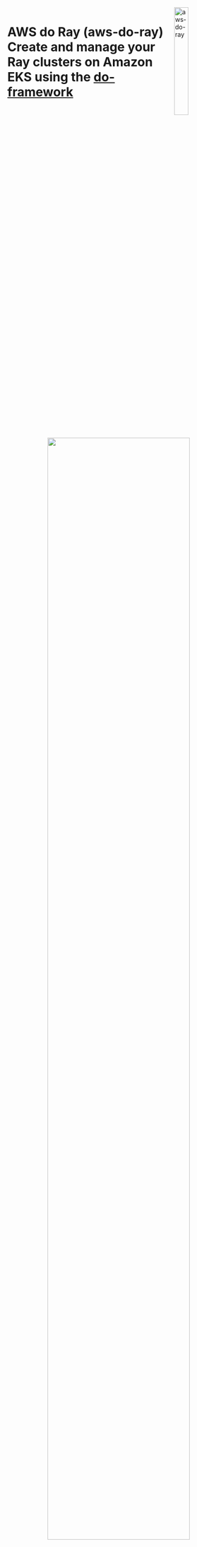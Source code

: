 <img alt="aws-do-ray" src="./img/aws-do-ray-1024.png" width="25%" align="right" />

# AWS do Ray (aws-do-ray) <br/> Create and manage your Ray clusters on Amazon EKS using the [do-framework](https://bit.ly/do-framework)

<center>
<img src="./img/architecture.png" width="80%"/></br>
Fig. 1 - Ray on EKS cluster sample
</center>
<br/>
<br/>


## Overview
The [`aws-do-ray`](https://bit.ly/aws-do-ray) project aims to simplify the deployment and scaling of distributed Python application using [Ray](https://www.ray.io/) on [Amazon Elastic Kubernetes Service](https://docs.aws.amazon.com/whitepapers/latest/overview-deployment-options/amazon-elastic-kubernetes-service.html) (Amazon EKS) or [Amazon SageMaker Hyperpod](https://aws.amazon.com/sagemaker/hyperpod/). While following the principles of the [do-framework](https://bit.ly/do-framework) and using the [Depend on Docker](https://github.com/iankoulski/depend-on-docker) template, it uses [Docker](https://docs.docker.com/get-docker/) to containerize all tools necessary to deploy and manage Ray clusters, jobs, and services. The `aws-do-ray` container shell is equipped with intuitive action scripts and comes pre-configured with convenient shortcuts which save extensive typing and increase productivity. This project provides a streamlined solution for administrators and developers, enabling them to focus on the task at hand, rather than infrastructure management. In summary, `aws-do-ray` is a simple, flexible, and universal DevOps solution for Ray workloads on AWS. 

## Prerequisites
The only prerequisites needed to run this project are:

* [AWS Account](https://signin.aws.amazon.com/signup?request_type=register)
* [EKS](https://bit.ly/do-eks) or [HyperPod](https://bit.ly/aws-do-hyperpod) cluster
* [Docker](https://docs.docker.com/get-docker/)

## Usage
 A typical workflow for the `aws-do-ray` project is described below.

<center>
<img src="./img/deployment.png" width="80%" /><br/>
Fig.2 - Typical workflow for the aws-do-ray project
</center>
<br/>
<br/>

To use the project, you can clone and configure it, then run the `./build.sh`, `./run.sh`, and `./exec.sh` scripts to open the `aws-do-ray` shell. Execute the `./setup-dependencies.sh` script, then from the raycluster directory execute `./raycluster-config.sh` and `./raycluster-create.sh`. Once the cluster is created, examples can be executed from the [jobs](https://github.com/aws-samples/aws-do-ray/tree/main/Container-Root/ray/raycluster/jobs) folder, submit one of the jobs using `./job-submit.sh <job-folder-name>

```bash
# Build and run container
git clone https://github.com/aws-samples/aws-do-ray
cd aws-do-ray
./config.sh
./build.sh
./run.sh
./exec.sh

# Create Ray cluster
./setup-dependencies.sh
cd raycluster
./raycluster-config.sh
./raycluster-create.sh
./raycluster-status.sh

# Run job
cd jobs
./job-submit.sh quickstart
./job-list.sh
```

## Configure

To configure your aws client, execute `aws configure` within the container shell, or outside the container, if you have aws CLI v2.x installed.

If you are not connected to an EKS cluster yet, follow the instructions [here](https://docs.aws.amazon.com/eks/latest/userguide/create-kubeconfig.html) to generate a `~/.kube/config` file. The project will automatically use the current kubernetes conext to retrieve the name of the EKS cluster it should connect to. Your current EKS cluser context can be displayed by using the following command: `kubectl config current-context`.

All configuration settings of the `aws-do-ray` project are centralized in its [`.env`](.env)) file. To review or change any of the settings, simply execute [`./config.sh`](./config.sh)).
The project automatically sets all variables, but you can manually override any of them by setting your preferred value in the `.env` file.

* AWS_REGION should match the AWS Region where the cluster is deployed.
* The AWS_EKS_CLUSTER setting should match the name of your existing EKS Cluster. 
* AWS_EKS_HYPERPOD_CLUSTER setting should match the name of your existing EKS Hyperpod Cluster
* CLUSTER_TYPE setting must either be "eks" or "hyperpod" depending on what type of cluster you are using.

To configure credentials of your aws client, run `aws configure`. Credentials you configure either on the host or in the containr will be mounted into the `aws-do-eks` container according to the `VOL_MAP` setting in [`.env`](.env). If you set the following environment variables `AWS_REGION`, `AWS_ACCESS_KEY_ID`, `AWS_SECRET_ACCESS_KEY`, and `AWS_SESSION_TOKEN`, they will be carried over into the `aws-do-ray` container when the `./run.sh` script is executed. 

## Build
This project follows the [Depend on Docker](https://github.com/iankoulski/depend-on-docker) template to build a container including all needed tools and utilities for creation and management of Ray. Please execute the [`./build.sh`](./build.sh) script to create the `aws-do-ray` container image and tag it using the registry and version tag specified in the project configuration. If desired, the image name or registry address can be modified in the project configuration file [`.env`](.env).
A pre-built `aws-do-ray` container is available on the [AWS public registry](https://gallery.ecr.aws/hpc-cloud/) 

## Run
The [`./run.sh`](./run.sh) script starts the project container. 
If you would like to run the pre-built `aws-do-ray` container, you can configure the project with `REGISTRY=public.ecr.aws/hpc-cloud/aws-do-ray`, prior to executing `./run.sh` or just execute the following command:

```bash
docker run --rm -it -v ${HOME}/.aws:/root/aws -v ${HOME}/.kube:/root/.kube --workdir /ray public.ecr.aws/hpc-cloud/aws-do-ray bash
```

## Status
To check the status of the container, execute [`./status.sh`](./status.sh). If the container is in the Exited state, it can be started with [`./start.sh`](./start.sh).

## Exec
After the container is started, use the [`./exec.sh`](./exec.sh) script to open a bash shell in the container. All necessary tools to allow creation, management, and operation of Ray are available in this shell. 

## Deploy KubeRay operator
Once you have opened the `aws-do-ray` shell you will be dropped in the [`/ray`](/Container-Root/ray/) directory where you will find the [`./setup-dependencies.sh`](/Container-Root/ray/setup-dependencies.sh) script. This deployment creates a `kuberay` namespace and a `kuberay-operator` pod in the kuberay namespace. It will then dynamically provision an FSx for Lustre volume for a shared file system in your Ray cluster. Upon successful deployment, you will have the kuberay operator pod running in the kuberay namespace, and a bound persistent volume claim (PVC) in your current namespace. To check the state of the kuberay-operator pod, use command: `kubectl -n kuberay get pods`, and to check the state of your PVC, please run `kubectl get pvc`.

### The KubeRay operator
The KubeRay Operator gets deployed on the EKS cluster through the `./setup-dependencies.sh` script. KubeRay creates the following Custom Resource Definitions (CRDs): RayCluster, RayService, and RayJobs.

1. RayCluster: primary resource for managing Ray instances on Kubernetes. It represents a cluster of Ray nodes, including a head node and multiple worker nodes. The RayCluster CRD determines how the Ray nodes are set up, how they communicate, and how resources are allocated among them. The nodes in a Ray cluster manifest as pods in the EKS cluster.

3. RayJob: represents a single executable job that runs on a RayCluster. It is a higher-level abstraction used to submit tasks or batches of tasks that should be executed by the RayCluster.

5. RayService: Kubernetes resource that enables long-running Ray applications. It allows for the deployment of Ray applications that need to be exposed for external communication, typically through a service endpoint.

<center>
<img src="./img/CRDs2.png" width="80%" /><br/>
Fig.2 - Types of Ray custom resources in Kubernetes
</center>
<br/>
<br/>

The KubeRay operator relies on the Kubernetes API and works on EKS as well as HyperPod clusters with EKS support. 
A diagram showing deployment of Ray on SageMaker HyperPod is shown below.

<center>
<img src="./img/ray-hyperpod-arch.png" width="80%" /><br/>
Fig.3 - KubeRay operator deployment on SageMaker HyperPod EKS cluster
</center>
<br/>
<br/>

## Distributed training jobs
Additional information about your distributed training jobs.
1. From [Ray Documentation](https://docs.ray.io/en/latest/train/getting-started-pytorch.html), specifying a shared storage location (such as cloud storage or NFS) is optional for single-node clusters, but it is required for multi-node clusters. Using a local path will raise an error during checkpointing for multi-node clusters. This is why the [`./setup-dependencies.sh`](/Container-Root/ray/setup-dependencies.sh) script creates an FSx for Lustre volume. For other deployments, like S3 Mount point, please refer to the [`Deploy Scripts`](#deploy-scripts) section of this document. Once you have a shared storage path, use `storage_path` in the `RunConfig` of your Python training scripts to save checkpoints, logs, and model artifacts. By default, it points to your new FSx for Lustre mount.

2. Within the python code provided, you can also set num_workers to an int (the number of ray workers you are using) and use_gpu to a boolean (True or False, default is set to True). Default is num_workers=2 and use_gpu=True. 


## Create a RayCluster
Within the [`/ray`](/Container-Root/ray/) directory, you will find the [`/raycluster`](/Container-Root/ray/raycluster/) directory. This directory contains the following scripts:
- [`./raycluster-create.sh`](/Container-Root/ray/raycluster/raycluster-create.sh) : this script creates the ray cluster specified in the [`raycluster-template.yaml`](/Container-Root/ray/raycluster/raycluster-template.yaml) file. 
- [`./raycluster-delete.sh`](/Container-Root/ray/raycluster/delete-cluster.sh) : this script deletes the ray cluster specified in the [`raycluster-template.yaml`](/Container-Root/ray/raycluster/raycluster-template.yaml) file. 
- [`./raycluster-pods.sh`](/Container-Root/ray/raycluster/raycluster-pods.sh) : this script allows you to see your currently running pods(or nodes) of your raycluster.
- [`./raycluster-status.sh`](/Container-Root/ray/raycluster/raycluster-status.sh) : this script retrieves the status of your current raycluster. 
- You can run [`re`] to expose ray cluster to port :8265, and [`rh`] to hide it. This is also done automatically when needed by other scripts.
- [`./raycluster-config.sh`](/Container-Root/ray/raycluster/raycluster-config.sh) : run this to edit the [`raycluster-template.yaml`](/Container-Root/ray/raycluster/raycluster-template.yaml), or simply open the [`raycluster-template.yaml`](/Container-Root/ray/raycluster/raycluster-template.yaml) in your favorite editor.
- [`raycluster-template.yaml`](/Container-Root/ray/RayCluster/raycluster-template.yaml) : a default ray cluster configuration with every option you can have in a ray cluster. "Batteries included but swappable". 
- [`raycluster-template-autoscaler.yaml`](/Container-Root/ray/raycluster/raycluster-template-autoscaler.yaml) : the same ray cluster configuration but with the ray autoscaler enabled.
- [`./jobs/job-submit.sh <job>`](/Container-Root/ray/raycluster/jobs/job-submit.sh) : this script allows you to submit a Python Script for a job. You can put your code within the [`/jobs`](/Container-Root/ray/raycluster/jobs/) section of the repo with a directory named after the script you want to execute, with that script within that directory. Or you can submit it via file system that has your script that is attached to your ray pods. 
	- If your script is in the [`/jobs`](/Container-Root/ray/raycluster/jobs/) folder, it will submit the ray job via the ray job submission SDK (dashboard must be exposed via [`re`](/Container-Root/ray/ops/ray-expose.sh)) or it will submit directly through the head pod. Just run `./job-submit.sh <script name>`. Ex/ `./job-submit.sh dt-pytorch`.
	- If your script is in a file system that is attached to your ray pods, it you must specify the directory that the script is in relative to your head pod. Run `./job-submit.sh <script name> <directory>`. Ex/ `./job-submit.sh dt-pytorch fsx/code/dt-pytorch` where my dt-pytorch.py file is located in directory fsx/code/dt-pytorch. 

### RayCluster template
For everything you need to know about the details of a RayCluster configuration, please refer to the comments in the template, as well as this [doc](https://docs.ray.io/en/latest/cluster/kubernetes/user-guides/config.html). But as a quick reference, here are the main concepts in the template:
* metadata: name: 
    * This is where you can name your raycluster.
* nodeSelector in both headGroupSpec and workerGroupSpecs:
    * This is where you can specify which nodes your head pod and worker pods get assigned to. Preferably assign the worker group pods to the nodes with GPU's. 
* replicas
    * This defines how many min, max, and desired worker pods are in your RayCluster. 
* containers: resources: limits/requests:
    * These fields are under both headGroupSpec and workerGroupSpecs and these values set resource limits and requests for your pods. Please confirm your node resource capabilities before setting these values.
* containers: image: 
    * This is the container image each pod runs. It is best practice that the head pod and worker pods use the same container image, ex/ "rayproject/ray-ml:latest"
* containers: env: name: (AWS KEYS)
    * After deploying your kubectl secrets by running [`./deploy/kubectl-secrets/kubectl-secret-keys.sh`](./Container-Root/ray/deploy/kubectl-secrets/kubectl-secret-keys.sh) your Ray pods will now have IAM permissions to access other buckets/filesystems/etc. If this is needed, please uncomment this section out in the template. 
* volumeMounts and volumes under headGroupSpec and workerGroupSpecs
    * This is where you can mount volumes like S3, EFS, FSx for Lustre on to your pods.
This is needed for multi node distributed training jobs.

### Ray dashboard
In order to access the Ray Dashboard, the Istio Ingress Gateway service of the Ray deployment needs to be exposed outside the cluster. In a production deployment typically an Application Load Balancer (ALB) is used, however this requires a DNS domain registration and a matching SSL certificate.

For an easy way to expose the Ray Dashboard, we can use kubectl port-forward. To start the port-forward, simply execute `ray-expose.sh` or `re`. To stop the port-forward, simply execute `ray-hide.sh` or `rh`.

If you are on a machine with its own browser, just navigate to http://localhost:8265 to open the Ray Dashboard.

<center>
<img src="./img/dashboard.png" width="80%" /><br/>
Fig.4 - Ray Dashboard Overview
</center> 
<br/>
<br/>

<center>
<img src="./img/dashboard-jobs.png" width="80%" /><br/>
Fig.5 - Ray Dashboard Jobs
</center> 
<br/>
<br/>

<center>
<img src="./img/dashboard-metrics.png" width="80%" /><br/>
Fig.6 - Ray Dashboard Metrics
</center>
<br/>
<br/>

## Create a RayJob
Within the [`/ray`](/Container-Root/ray/) directory, you will find the [`/rayjob`](/Container-Root/ray/rayjob/) directory. Within this directory, you will find these scripts:
- [`./rayjob-create.sh <Job>`](/Container-Root/ray/rayjob/rayjob-create.sh) : this script creates the rayjob. This consists of a RayJob and a RayCluster. The RayJob manages the RayCluster. 
- [`./rayjob-delete.sh`](/Container-Root/ray/rayjob/rayjob-delete.sh) : this script deletes the rayjob speficied in the [`rayjob-template.yaml`](/Container-Root/ray/RayJob/rayjob-template.yaml)
- [`./rayjob-logs.sh](/Container-Root/ray/rayjob/rayjob-logs.sh) : this script allows you to see the logs of your rayjob.
- [`./rayjob-pods.sh`](/Container-Root/ray/rayjob/rayjob-pods.sh) : this script allows you to see your currently running pods of your rayjob.
- [`./rayjob-status.sh`](/Container-Root/ray/rayjob/rayjob-status.sh) : this script retrieves the status of your current rayjob. 
- [`rayjob-template.yaml`](/Container-Root/ray/rayjob/rayjob-template.yaml): a default rayjob configuration with every option you can have in a rayjob. "Batteries included but swappable and/or removable". the ray cluster aspect of it is the same as [`raycluster-template.yaml`](/Container-Root/ray/raycluster/raycluster-template.yaml).
- Please run [`re`] to expose ray cluster to port :8265, and [`rh`] to stop expose. 


### RayJob documentation
You can find RayJob Documentation [here](https://docs.ray.io/en/latest/cluster/kubernetes/getting-started/rayjob-quick-start.html)


## Create a RayService
Within the [`/ray`](/Container-Root/ray/) directory, you will find the [`/rayservice`](/Container-Root/ray/rayservice/) directory, which contains the following scripts:
- [`./rayservice-create.sh <model>`](/Container-Root/ray/rayservice/rayservice-create.sh) : this script creates a rayservice cluster and exposes the service port for querying your served model.
- [`./rayservice-test.sh <model>`](/Container-Root/ray/rayservice/rayservice-test.sh) : this script sends the query specificed in the [`<model>/<model>_req.py] file to your rayservice cluster. Feel free to edit the query before running this script. 
- [`./rayjob-delete.sh <model>`](/Container-Root/ray/rayservice/rayservice-delete.sh) : this script deletes the rayservice speficied.
- [`./rayservice-status.sh](/Container-Root/ray/rayservice/rayservice-status.sh) : this script allows you to see the status of your rayservice cluster.

### Ray Serve QuickStart
RayServe Quickstart on Kubernetes can be found [here](https://docs.ray.io/en/latest/serve/production-guide/kubernetes.html)

### Serve Config V2 Section of RayServe Template
This section defines the configuration for Ray Serve applications. More details [here](https://docs.ray.io/en/latest/serve/production-guide/config.html). 

**applications**: A list of applications to be deployed.
- **name**: The name of the application, in this case, `image_classifier`.
- **import_path**: The import path for the application's module, `serve-train-images.app`.
- **route_prefix**: The route prefix for accessing the application, `/classify`.
- **runtime_env**: Specifies the runtime environment for the application.
    - **working_dir**: The working directory for the application, specified as an S3 path.
    - **pip**: A list of Python packages to be installed in the runtime environment.
- **deployments**: A list of deployments for the application.
    - **name**: The name of the deployment, `ImageClassificationModel`.
    - **num_replicas**: The number of replicas for the deployment, set to `1`.
    - **ray_actor_options**: Options for the Ray actors.
        - **num_cpus**: The number of CPUs allocated for each actor, set to `1`.


## Deploy scripts

### Prometheus & Grafana
The `aws-do-ray` project provides an example setup to monitor Ray clusters in Kubernetes using Prometheus & Grafana.

Action scripts are located in the [`/ray/deploy/prometheus`](/Container-Root/ray/deploy/prometheus/) folder. 

- [`./deploy-prometheus.sh`](/Container-Root/ray/deploy/prometheus/deploy-prometheus.sh) : deploys all prometheus/grafana pods in order to scrape your Ray pod metrics
- [`./expose-prometheus.sh`](/Container-Root/ray/deploy/prometheus/expose.sh) port forwards the prometheus/grafana dashbaord so you can open the UI locally
In order to see data on your Ray dashboard, please follow these steps:
	- Sign in with username: `admin`, password: `prom-operator`
	- Import Grafana dashboard file ‘dashboard_default.json’. Click “dashboards” → “new” → import → “upload json” from [`ray/deploy/prometheus/kuberay/config/grafana/default_grafana_dashboard.json`](/Container-Root/ray/deploy/prometheus/kuberay/config/grafana/default_grafana_dashboard.json)
	- After reloading the page in your browser, you should be able to see the Grafana metrics on the Ray dashboard

<center><img src="./img/dashboard-prometheus.png" width="80%" /></center> <br/>
<center>Fig.6 - Ray Dashboard Prometheus & Grafana Metrics</center> <br/>

### Kubectl secrets
The [`/ray/deploy/kubectl-secrets`](/Container-Root/ray/deploy/kubectl-secrets/) folder contains the following script:

[`./kubectl-secret-keys.sh`](/Container-Root/ray/deploy/kubectl-secrets/kubectl-secret-keys.sh) : creates a kubectl secret for cases when python code needs access to your AWS credentials. 

### S3 Mountpoint
The [`/ray/deploy/s3-mountpoint`](/Container-Root/ray/deploy/s3-mountpoint/) folder contains the following scripts:

[`./deploy.sh`](/Container-Root/ray/deploy/s3-mountpoint/deploy.sh): creates an IAM OIDC identity provider for your cluster, creates an IAM policy, creates an IAM role, and installs the mountpoint for Amazon S3 CSI driver. **Please ensure you have either exported `S3_BUCKET_NAME` as an environment variable, or manually replaced `$S3_BUCKET_NAME` in the [`./deploy.sh`](/Container-Root/ray/deploy/s3-mountpoint/deploy.sh) script.**

[`./s3-create.sh`](/Container-Root/ray/deploy/s3-mountpoint/s3-create.sh): creates a PV and a PVC which you can then use to mount to your ray pods within the "volumes" section in your raycluster template. 


### FSx for Lustre
Related scripts are found in the [`/ray/deploy/fsx`](/Container-Root/ray/deploy/fsx/) folder. 

Please ensure your "AWS_EKS_CLUSTER" and "AWS_REGION" are set in your .env file. If not, you can manually set these variables within the deploy.sh code. 

[`./deploy.sh`](/Container-Root/ray/deploy/fsx/deploy.sh): creates an IAM OIDC identity provider for your cluster, deploys FSx for Lustre CSI driver, and creates an IAM role bound to the service account used by the driver. 

The [Amazon FSx for Lustre CSI driver](https://github.com/kubernetes-sigs/aws-fsx-csi-driver) presents you with two options for provisioning a file system. 

_Dynamic provisioning_: This option leverages Persistent Volume Claims (PVCs) in Kubernetes. You define a PVC with desired storage specifications. The CSI Driver automatically provisions the FSx file system for you based on the PVC request. This allows for easier scaling and eliminates the need to manually create file systems.

_Static provisioning_: In this method, you manually create the FSx file system before using the CSI Driver. You'll need to configure details like subnet ID and security groups for the file system. Then, you can use the Driver to bing the PV to a PVC and mount this pre-created file system within your container as a volume.

#### Dynamic Provisioning

The [`setup-dependencies.sh`](/Container-Root/ray/setup-dependencies.sh) script creates a dynamic FSxL volume, but this can also be done independently.

If you would like to use dynamic provisioning, ensure you have your desired configuration in [`dynamic-storageclass.yaml`](/Container-Root/ray/deploy/fsx/dynamic-storageclass.yaml) as well as inputting your "subnetID" and your "securityGroupIds". 

These variables are retrieved once the container is built and set as environment variables... but if you'd like them to be altered, you can change $SUBNET_ID and $SECURITYGROUP_ID in [`dynamic-storageclass.yaml`](/Container-Root/ray/deploy/fsx/dynamic-storageclass.yaml)

* subnetId - The subnet ID that the FSx for Lustre filesystem should be created inside. Using the $SUBNET_ID environment variable, we are referencing the same private subnet that was used for EKS or EKS HyperPod cluster creation.

* securityGroupIds - A list of security group IDs that should be attached to the filesystem. Using the $SECURITY_GROUP environment variable, we are referencing the same security group that was use for EKS or EKS HyperPod cluster creation.

Once the storage class has been configured, you can run [`./dynamic-create.sh`](/Container-Root/ray/deploy/fsx/dynamic-create.sh) to create an FSxL volume.


#### Static Provisioning

If you would like to use static provisioning, ensure you your volumeHandle: is set with your FSx file system ID, dnsname: is set with your FSx file system DNS name, and your mountname: is set with your FSx file system mount name in ['static-pv.yaml'](/Container-Root/ray/deploy/fsx/static-pv.yaml). Also ensure that your fileSystemId: is set with your FSx file system ID, subnetId: is set with your subnet ID, and your securityGroupIds: are set with your security group ID(s) within [`static-storageclass.yaml`](/Container-Root/ray/deploy/fsx/static-storageclass.yaml). 

Running [`./static-create.sh`](/Container-Root/ray/deploy/fsx/static-create.sh) creates a PV and a PVC which you can then use to mount to your Ray pods within the "volumes" section in your raycluster template. 

## Container command reference
The project home folder offers a number of additional scripts for management of the aws-do-ray container.
- [`./config.sh`](./config.sh) – configure aws-do-ray project settings interactively
- [`./build.sh`](./build.sh) – build aws-do-ray container image
- [`./push.sh`](./push.sh) – push aws-do-ray container image to configured registry
- [`./pull.sh`](./pull.sh) – pull aws-do-ray container image from a configured existing registry
- [`./run.sh`](./run.sh) – run aws-do-ray container
- [`./status.sh`](./status.sh) – show logs of the running aws-do-ray container
- [`./logs.sh`](./logs.sh) – show logs of the running aws-do-ray container
- [`./start.sh`](./start.sh) – start the aws-do-ray container if it is currently in “Exited” status
- [`./exec.sh`](./exec.sh) – execute a command inside the running aws-do-ray container, the default command is bash
- [`./stop.sh`](./stop.sh) – stop and remove the aws-do-ray container
- [`./test.sh`](./test.sh) – run container unit tests


## Troubleshooting
* Worker pods can't be scheduled to worker nodes
	* This can be due to taints present on your nodes or tolerations missing from your pods. Make sure worker node group contains the taints that are specified as tolerations in the ray cluster yaml. Alternatively, you can take out the taints and tolerations all together. 

* Error: You must be logged in to the server (Unauthorized)
    * Ensure you are connected to the right AWS account, please run `aws sts get-caller-identity` in the terminal to verify your current identity
    * Ensure you are connected to the right EKS cluster and region, please run `kubectl config current-context` to check the current context and `aws eks update-kubeconfig --region <region-code> --name <my-cluster>` to change the current context if needed.

* EKS API Serve Unauthorized Error (trouble accessing ray cluster from another EC2 instance)
    * [`Create access entry in EKS`](https://repost.aws/knowledge-center/eks-api-server-unauthorized-error)

* [`An error occurred (InvalidClientTokenId) when calling the GetCallerIdentity operation: The security token included in the request is invalid`]
    * You may need to run [`unset AWS_PROFILE`] to rely on the AWS credentials provided through the environment variables rather than the default profile in ~/.aws/credentials or ~/.aws/config.
    * You man need to delete ACCESS_TOKEN from your ~/.aws/credentials file if your token has expired


## Security

See [CONTRIBUTING](CONTRIBUTING.md#security-issue-notifications) for more information.

## License

This project is licensed under the MIT-0 License. See the [LICENSE](LICENSE) file.

## Disclaimer

This sample code should not be used in production accounts, on production workloads, or on production or other critical data. You are responsible for testing, securing, and optimizing the sample code as appropriate for production-grade use based on your specific quality control practice and standards.

## References

* [Docker](https://docker.com)
* [Kubernetes](https://kubernetes.io)
* [Amazon Web Services (AWS)](https://aws.amazon.com/)
* [Amazon EC2 instance types](https://aws.amazon.com/ec2/instance-types/)
* [Amazon Elastic Kubernetes Service (EKS)](https://aws.amazon.com/eks)
* [do-framework](https://bit.ly/do-framework)
* [Depend on Docker](https://github.com/iankoulski/depend-on-docker)
* [Ray documentation](https://docs.ray.io/en/latest/ray-overview/index.html)
* [Ray project](https://github.com/ray-project)
* [Ray on EKS](https://awslabs.github.io/data-on-eks/docs/blueprints/ai-ml/ray)
* [SageMaker HyperPod](https://aws.amazon.com/sagemaker/hyperpod/)
* [aws-do-hyperpod](https://bit.ly/aws-do-hyperpod)

## Credits
* Mark Vinciguerra - @mvincig
* Alex Iankoulski - @iankouls
* Florian Stahl - @flostahl
* Milena Boytchef - @boytchef
